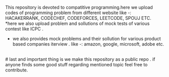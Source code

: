 This repository is devoted to compatitive programming.here we upload codes of programming problem from different website like -: HACAKERRANK, CODECHEF, CODEFORCES, LEETCODE, SPOUJ ETC.
<br>
*here we also upload problem and sollutions of mock tests of various contest like ICPC .
* we also provides mock problems and their sollution for various product based companies iterview . like -:
amazon, google, microsoft, adobe etc.

<br>
# last and important thing is we make this repository as a public repo .
if anyone finds some good stuff regarding mentioned topic 
feel free to contribute.
